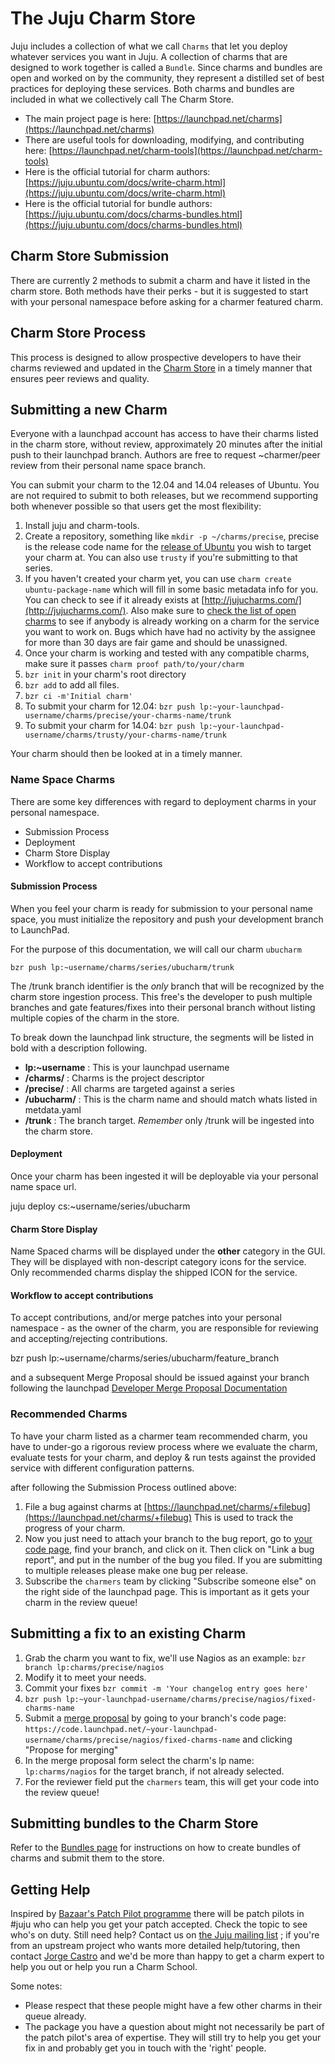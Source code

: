 # The Juju Charm Store

Juju includes a collection of what we call `Charms` that let you deploy whatever
services you want in Juju. A collection of charms that are designed to work
together is called a `Bundle`. Since charms and bundles are open and worked on
by the community, they represent a distilled set of best practices for deploying
these services. Both charms and bundles are included in what we collectively
call The Charm Store.

  - The main project page is here: [https://launchpad.net/charms](https://launchpad.net/charms)
  - There are useful tools for downloading, modifying, and contributing here: [https://launchpad.net/charm-tools](https://launchpad.net/charm-tools)
  - Here is the official tutorial for charm authors: [https://juju.ubuntu.com/docs/write-charm.html](https://juju.ubuntu.com/docs/write-charm.html)
  - Here is the official tutorial for bundle authors: [https://juju.ubuntu.com/docs/charms-bundles.html](https://juju.ubuntu.com/docs/charms-bundles.html)

## Charm Store Submission

There are currently 2 methods to submit a charm and have it listed in the charm
store. Both methods have their perks - but it is suggested to start with your
personal namespace before asking for a charmer featured charm.

## Charm Store Process

This process is designed to allow prospective developers to have their charms
reviewed and updated in the [Charm Store](http://jujucharms.com) in a timely
manner that ensures peer reviews and quality.

## Submitting a new Charm

Everyone with a launchpad account has access to have their charms listed in the
charm store, without review, approximately 20 minutes after the initial push to
their launchpad branch. Authors are free to request ~charmer/peer review from
their personal name space branch.


You can submit your charm to the 12.04 and 14.04 releases of Ubuntu. You are not
 required to submit to both releases, but we recommend supporting both whenever
 possible so that users get the most flexibility:

  1. Install juju and charm-tools.
  1. Create a repository, something like `mkdir -p ~/charms/precise`, precise is the release code name for the [release of Ubuntu](http://releases.ubuntu.com) you wish to target your charm at. You can also use `trusty` if you're submitting to that series.
  1. If you haven't created your charm yet, you can use `charm create ubuntu-package-name` which will fill in some basic metadata info for you. You can check to see if it already exists at [http://jujucharms.com/](http://jujucharms.com/). Also make sure to [check the list of open charms](http://goo.gl/mvtPh) to see if anybody is already working on a charm for the service you want to work on. Bugs which have had no activity by the assignee for more than 30 days are fair game and should be unassigned.
  1. Once your charm is working and tested with any compatible charms, make sure it passes `charm proof path/to/your/charm`
  1. `bzr init` in your charm's root directory
  1. `bzr add` to add all files.
  1. `bzr ci -m'Initial charm'`
  1. To submit your charm for 12.04: `bzr push lp:~your-launchpad-username/charms/precise/your-charms-name/trunk`
  1. To submit your charm for 14.04: `bzr push lp:~your-launchpad-username/charms/trusty/your-charms-name/trunk`


Your charm should then be looked at in a timely manner.

### Name Space Charms

There are some key differences with regard to deployment charms in your personal
namespace.

  - Submission Process
  - Deployment
  - Charm Store Display
  - Workflow to accept contributions


#### Submission Process

When you feel your charm is ready for submission to your personal name space,
you must initialize the repository and push your development branch to LaunchPad.

For the purpose of this documentation, we will call our charm `ubucharm`

    bzr push lp:~username/charms/series/ubucharm/trunk

The /trunk branch identifier is the *only* branch that will be recognized by the
charm store ingestion process. This free's the developer to push multiple branches
and gate features/fixes into their personal branch without listing multiple copies
of the charm in the store.

To break down the launchpad link structure, the segments will be listed in bold
with a description following.

  - **lp:~username** : This is your launchpad username
  - **/charms/** : Charms is the project descriptor
  - **/precise/** : All charms are targeted against a series
  - **/ubucharm/** : This is the charm name and should match whats listed in metdata.yaml
  - **/trunk** : The branch target. *Remember* only /trunk will be ingested into the charm store.

#### Deployment

Once your charm has been ingested it will be deployable via your personal name space
url.

  juju deploy cs:~username/series/ubucharm

#### Charm Store Display

Name Spaced charms will be displayed under the **other** category in the GUI.
They will be displayed with non-descript category icons for the service. Only
recommended charms display the shipped ICON for the service.

#### Workflow to accept contributions

To accept contributions, and/or merge patches into your personal namespace - as
the owner of the charm, you are responsible for reviewing and accepting/rejecting
contributions.

  bzr push lp:~username/charms/series/ubucharm/feature_branch

and a subsequent Merge Proposal should be issued against your branch following
the launchpad [Developer Merge Proposal Documentation](https://dev.launchpad.net/UsingMergeProposals)


### Recommended Charms

To have your charm listed as a charmer team recommended charm, you have to
under-go a rigorous review process where we evaluate the charm, evaluate tests
for your charm, and deploy & run tests against the provided service with
different configuration patterns.

after following the Submission Process outlined above:

  1. File a bug against charms at [https://launchpad.net/charms/+filebug](https://launchpad.net/charms/+filebug) This is used to track the progress of your charm.
  1. Now you just need to attach your branch to the bug report, go to [your code page](https://code.launchpad.net/people/+me), find your branch, and click on it. Then click on "Link a bug report", and put in the number of the bug you filed. If you are submitting to multiple releases please make one bug per release.
  1. Subscribe the `charmers` team by clicking "Subscribe someone else" on the right side of the launchpad page. This is important as it gets your charm in the review queue!


## Submitting a fix to an existing Charm

  1. Grab the charm you want to fix, we'll use Nagios as an example: `bzr branch lp:charms/precise/nagios`
  1. Modify it to meet your needs.
  1. Commit your fixes `bzr commit -m 'Your changelog entry goes here'`
  1. `bzr push lp:~your-launchpad-username/charms/precise/nagios/fixed-charms-name`
  1. Submit a [merge proposal](https://help.launchpad.net/BranchMergeProposals) by going to your branch's code page: `https://code.launchpad.net/~your-launchpad-username/charms/precise/nagios/fixed-charms-name` and clicking "Propose for merging"
  1. In the merge proposal form select the charm's lp name: `lp:charms/nagios` for the target branch, if not already selected.
  1. For the reviewer field put the `charmers` team, this will get your code into the review queue!

## Submitting bundles to the Charm Store

Refer to the [Bundles page](charms-bundles.html) for instructions on how to
create bundles of charms and submit them to the store.

## Getting Help

Inspired by [Bazaar's Patch Pilot
programme](http://wiki.bazaar.canonical.com/PatchPilot) there will be patch
pilots in #juju who can help you get your patch accepted. Check the topic to see
who's on duty. Still need help? Contact us on [the Juju mailing
list](https://lists.ubuntu.com/mailman/listinfo/juju) ; if you're from an
upstream project who wants more detailed help/tutoring, then contact [Jorge
Castro](http://launchpad.net/~jorge) and we'd be more than happy to get a charm
expert to help you out or help you run a Charm School.

Some notes:

  - Please respect that these people might have a few other charms in their queue already.
  - The package you have a question about might not necessarily be part of the patch pilot's area of expertise. They will still try to help you get your fix in and probably get you in touch with the 'right' people.
